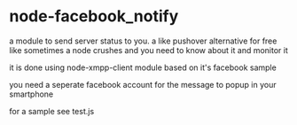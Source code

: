 node-facebook_notify
====================

a module to send server status to you. a like pushover alternative for free
like sometimes a node crushes and you need to know about it and monitor it

it is done using node-xmpp-client module based on it's facebook sample

you need a seperate facebook account for the message to popup in your smartphone

for a sample see test.js

